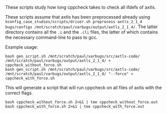 These scripts study how long cppcheck takes to check all ifdefs of axtls.

These scripts assume that axtls has been preprocessed already using
`kconfig_case_studies/scripts/driver.sh preprocess axtls_2_1_4
bugs/configs /mnt/scratch/paul/varbugs/output/axtls_2_1_4/`.  The
latter directory contains all the `.i` and the `.cli` files, the
latter of which contains the necessary command-line to pass to gcc.

Example usage:

    bash gen_script.sh /mnt/scratch/paul/varbugs/src/axtls-code/ /mnt/scratch/paul/varbugs/output/axtls_2_1_4/ > cppcheck_without_force.sh
    bash gen_script.sh /mnt/scratch/paul/varbugs/src/axtls-code/ /mnt/scratch/paul/varbugs/output/axtls_2_1_4/ "--force" > cppcheck_with_force.sh

This will generate a script that will run cppcheck on all files of
axtls with the correct flags.

    bash cppcheck_without_force.sh 2>&1 | tee cppcheck_without_force.out
    bash cppcheck_with_force.sh 2>&1 | tee cppcheck_with_force.out
